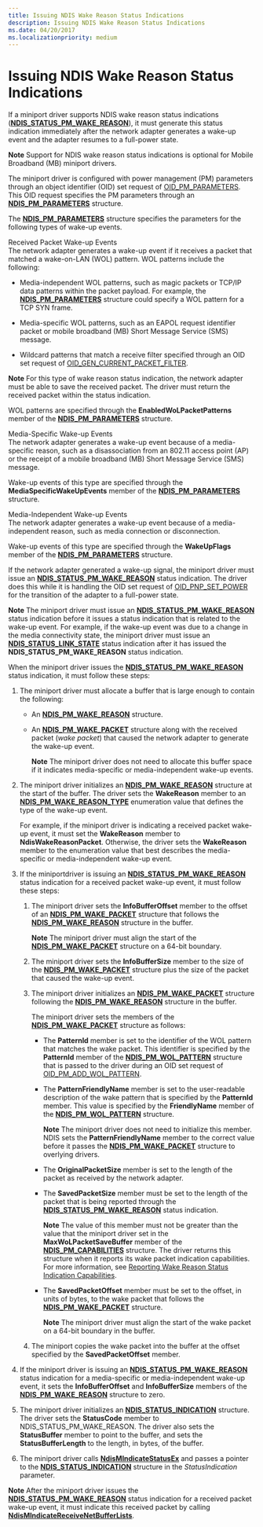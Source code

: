 ```yaml
---
title: Issuing NDIS Wake Reason Status Indications
description: Issuing NDIS Wake Reason Status Indications
ms.date: 04/20/2017
ms.localizationpriority: medium
---
```


# Issuing NDIS Wake Reason Status Indications


If a miniport driver supports NDIS wake reason status indications ([**NDIS\_STATUS\_PM\_WAKE\_REASON**](./ndis-status-pm-wake-reason.md)), it must generate this status indication immediately after the network adapter generates a wake-up event and the adapter resumes to a full-power state.

**Note**  Support for NDIS wake reason status indications is optional for Mobile Broadband (MB) miniport drivers.

The miniport driver is configured with power management (PM) parameters through an object identifier (OID) set request of [OID\_PM\_PARAMETERS](./oid-pm-parameters.md). This OID request specifies the PM parameters through an [**NDIS\_PM\_PARAMETERS**](/windows-hardware/drivers/ddi/ntddndis/ns-ntddndis-_ndis_pm_parameters) structure.

The [**NDIS\_PM\_PARAMETERS**](/windows-hardware/drivers/ddi/ntddndis/ns-ntddndis-_ndis_pm_parameters) structure specifies the parameters for the following types of wake-up events.

<a href="" id="received-packet-wake-up-events"></a>Received Packet Wake-up Events  
The network adapter generates a wake-up event if it receives a packet that matched a wake-on-LAN (WOL) pattern. WOL patterns include the following:

-   Media-independent WOL patterns, such as magic packets or TCP/IP data patterns within the packet payload. For example, the [**NDIS\_PM\_PARAMETERS**](/windows-hardware/drivers/ddi/ntddndis/ns-ntddndis-_ndis_pm_parameters) structure could specify a WOL pattern for a TCP SYN frame.

-   Media-specific WOL patterns, such as an EAPOL request identifier packet or mobile broadband (MB) Short Message Service (SMS) message.

-   Wildcard patterns that match a receive filter specified through an OID set request of [OID\_GEN\_CURRENT\_PACKET\_FILTER](./oid-gen-current-packet-filter.md).

**Note**  For this type of wake reason status indication, the network adapter must be able to save the received packet. The driver must return the received packet within the status indication.

WOL patterns are specified through the **EnabledWoLPacketPatterns** member of the [**NDIS\_PM\_PARAMETERS**](/windows-hardware/drivers/ddi/ntddndis/ns-ntddndis-_ndis_pm_parameters) structure.

<a href="" id="media-specific-wake-up-events"></a>Media-Specific Wake-up Events  
The network adapter generates a wake-up event because of a media-specific reason, such as a disassociation from an 802.11 access point (AP) or the receipt of a mobile broadband (MB) Short Message Service (SMS) message.

Wake-up events of this type are specified through the **MediaSpecificWakeUpEvents** member of the [**NDIS\_PM\_PARAMETERS**](/windows-hardware/drivers/ddi/ntddndis/ns-ntddndis-_ndis_pm_parameters) structure.

<a href="" id="media-independent-wake-up-events"></a>Media-Independent Wake-up Events  
The network adapter generates a wake-up event because of a media-independent reason, such as media connection or disconnection.

Wake-up events of this type are specified through the **WakeUpFlags** member of the [**NDIS\_PM\_PARAMETERS**](/windows-hardware/drivers/ddi/ntddndis/ns-ntddndis-_ndis_pm_parameters) structure.

If the network adapter generated a wake-up signal, the miniport driver must issue an [**NDIS\_STATUS\_PM\_WAKE\_REASON**](./ndis-status-pm-wake-reason.md) status indication. The driver does this while it is handling the OID set request of [OID\_PNP\_SET\_POWER](./oid-pnp-set-power.md) for the transition of the adapter to a full-power state.

**Note**  The miniport driver must issue an [**NDIS\_STATUS\_PM\_WAKE\_REASON**](./ndis-status-pm-wake-reason.md) status indication before it issues a status indication that is related to the wake-up event. For example, if the wake-up event was due to a change in the media connectivity state, the miniport driver must issue an [**NDIS\_STATUS\_LINK\_STATE**](./ndis-status-link-state.md) status indication after it has issued the **NDIS\_STATUS\_PM\_WAKE\_REASON** status indication.

When the miniport driver issues the [**NDIS\_STATUS\_PM\_WAKE\_REASON**](./ndis-status-pm-wake-reason.md) status indication, it must follow these steps:

1.  The miniport driver must allocate a buffer that is large enough to contain the following:

    -   An [**NDIS\_PM\_WAKE\_REASON**](/windows-hardware/drivers/ddi/ntddndis/ns-ntddndis-_ndis_pm_wake_reason) structure.

    -   An [**NDIS\_PM\_WAKE\_PACKET**](/windows-hardware/drivers/ddi/ntddndis/ns-ntddndis-_ndis_pm_wake_packet) structure along with the received packet (*wake packet*) that caused the network adapter to generate the wake-up event.

        **Note**  The miniport driver does not need to allocate this buffer space if it indicates media-specific or media-independent wake-up events.

2.  The miniport driver initializes an [**NDIS\_PM\_WAKE\_REASON**](/windows-hardware/drivers/ddi/ntddndis/ns-ntddndis-_ndis_pm_wake_reason) structure at the start of the buffer. The driver sets the **WakeReason** member to an [**NDIS\_PM\_WAKE\_REASON\_TYPE**](/windows-hardware/drivers/ddi/ntddndis/ne-ntddndis-_ndis_pm_wake_reason_type) enumeration value that defines the type of the wake-up event.

    For example, if the miniport driver is indicating a received packet wake-up event, it must set the **WakeReason** member to **NdisWakeReasonPacket**. Otherwise, the driver sets the **WakeReason** member to the enumeration value that best describes the media-specific or media-independent wake-up event.

3.  If the miniportdriver is issuing an [**NDIS\_STATUS\_PM\_WAKE\_REASON**](./ndis-status-pm-wake-reason.md) status indication for a received packet wake-up event, it must follow these steps:

    1.  The miniport driver sets the **InfoBufferOffset** member to the offset of an [**NDIS\_PM\_WAKE\_PACKET**](/windows-hardware/drivers/ddi/ntddndis/ns-ntddndis-_ndis_pm_wake_packet) structure that follows the [**NDIS\_PM\_WAKE\_REASON**](/windows-hardware/drivers/ddi/ntddndis/ns-ntddndis-_ndis_pm_wake_reason) structure in the buffer.

        **Note**  The miniport driver must align the start of the [**NDIS\_PM\_WAKE\_PACKET**](/windows-hardware/drivers/ddi/ntddndis/ns-ntddndis-_ndis_pm_wake_packet) structure on a 64-bit boundary.

    2.  The miniport driver sets the **InfoBufferSize** member to the size of the [**NDIS\_PM\_WAKE\_PACKET**](/windows-hardware/drivers/ddi/ntddndis/ns-ntddndis-_ndis_pm_wake_packet) structure plus the size of the packet that caused the wake-up event.

    3.  The miniport driver initializes an [**NDIS\_PM\_WAKE\_PACKET**](/windows-hardware/drivers/ddi/ntddndis/ns-ntddndis-_ndis_pm_wake_packet) structure following the [**NDIS\_PM\_WAKE\_REASON**](/windows-hardware/drivers/ddi/ntddndis/ns-ntddndis-_ndis_pm_wake_reason) structure in the buffer.

        The miniport driver sets the members of the [**NDIS\_PM\_WAKE\_PACKET**](/windows-hardware/drivers/ddi/ntddndis/ns-ntddndis-_ndis_pm_wake_packet) structure as follows:

        -   The **PatternId** member is set to the identifier of the WOL pattern that matches the wake packet. This identifier is specified by the **PatternId** member of the [**NDIS\_PM\_WOL\_PATTERN**](/windows-hardware/drivers/ddi/ntddndis/ns-ntddndis-_ndis_pm_wol_pattern) structure that is passed to the driver during an OID set request of [OID\_PM\_ADD\_WOL\_PATTERN](./oid-pm-add-wol-pattern.md).

        -   The **PatternFriendlyName** member is set to the user-readable description of the wake pattern that is specified by the **PatternId** member. This value is specified by the **FriendlyName** member of the [**NDIS\_PM\_WOL\_PATTERN**](/windows-hardware/drivers/ddi/ntddndis/ns-ntddndis-_ndis_pm_wol_pattern) structure.

            **Note**  The miniport driver does not need to initialize this member. NDIS sets the **PatternFriendlyName** member to the correct value before it passes the [**NDIS\_PM\_WAKE\_PACKET**](/windows-hardware/drivers/ddi/ntddndis/ns-ntddndis-_ndis_pm_wake_packet) structure to overlying drivers.

        -   The **OriginalPacketSize** member is set to the length of the packet as received by the network adapter.

        -   The **SavedPacketSize** member must be set to the length of the packet that is being reported through the [**NDIS\_STATUS\_PM\_WAKE\_REASON**](./ndis-status-pm-wake-reason.md) status indication.

            **Note**  The value of this member must not be greater than the value that the miniport driver set in the **MaxWoLPacketSaveBuffer** member of the [**NDIS\_PM\_CAPABILITIES**](/windows-hardware/drivers/ddi/ntddndis/ns-ntddndis-_ndis_pm_capabilities) structure. The driver returns this structure when it reports its wake packet indication capabilities. For more information, see [Reporting Wake Reason Status Indication Capabilities](reporting-wake-reason-status-indication-capabilities.md).

        -   The **SavedPacketOffset** member must be set to the offset, in units of bytes, to the wake packet that follows the [**NDIS\_PM\_WAKE\_PACKET**](/windows-hardware/drivers/ddi/ntddndis/ns-ntddndis-_ndis_pm_wake_packet) structure.

            **Note**  The miniport driver must align the start of the wake packet on a 64-bit boundary in the buffer.

    4.  The miniport copies the wake packet into the buffer at the offset specified by the **SavedPacketOffset** member.

4.  If the miniport driver is issuing an [**NDIS\_STATUS\_PM\_WAKE\_REASON**](./ndis-status-pm-wake-reason.md) status indication for a media-specific or media-independent wake-up event, it sets the **InfoBufferOffset** and **InfoBufferSize** members of the [**NDIS\_PM\_WAKE\_REASON**](/windows-hardware/drivers/ddi/ntddndis/ns-ntddndis-_ndis_pm_wake_reason) structure to zero.

5.  The miniport driver initializes an [**NDIS\_STATUS\_INDICATION**](/windows-hardware/drivers/ddi/ndis/ns-ndis-_ndis_status_indication) structure. The driver sets the **StatusCode** member to NDIS\_STATUS\_PM\_WAKE\_REASON. The driver also sets the **StatusBuffer** member to point to the buffer, and sets the **StatusBufferLength** to the length, in bytes, of the buffer.

6.  The miniport driver calls [**NdisMIndicateStatusEx**](/windows-hardware/drivers/ddi/ndis/nf-ndis-ndismindicatestatusex) and passes a pointer to the [**NDIS\_STATUS\_INDICATION**](/windows-hardware/drivers/ddi/ndis/ns-ndis-_ndis_status_indication) structure in the *StatusIndication* parameter.

**Note**  After the miniport driver issues the [**NDIS\_STATUS\_PM\_WAKE\_REASON**](./ndis-status-pm-wake-reason.md) status indication for a received packet wake-up event, it must indicate this received packet by calling [**NdisMIndicateReceiveNetBufferLists**](/windows-hardware/drivers/ddi/ndis/nf-ndis-ndismindicatereceivenetbufferlists).

